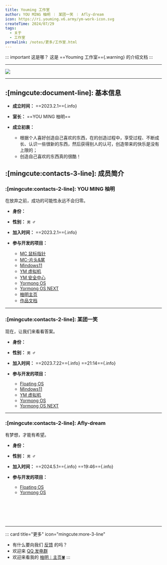 ```yaml
---
title: Youming 工作室
author: YOU MING 柚明 ︱ 某团一笑 ︱ Afly-dream
icon: https://ri.youming.v6.army/ym-work-icon.svg
createTime: 2024/07/29
tags:
  - 关于
  - 工作室
permalink: /notes/更多/工作室.html
---
```


::: important 这是哪？
这是 ==Youming 工作室=={.warning} 的介绍文档
:::

---

![](https://ri.youming.v6.army/ym-gzs.svg)

<LinkCard title="查看工作室 成员页面" icon="mingcute:contacts-3-line" href="/friends/" />

---

## :[mingcute:document-line]: 基本信息

- **成立时间：** ==2023.2.1=={.info}
- **室长：** ==YOU MING 柚明==
- **成立初衷：**

  - 根据个人喜好创造自己喜欢的东西，在的创造过程中，享受过程、不断成长、认识一些很新的东西，然后获得别人的认可，创造带来的快乐是没有上限的；
  - 创造自己喜欢的东西真的很酷！

## :[mingcute:contacts-3-line]: 成员简介

### :[mingcute:contacts-2-line]: YOU MING 柚明

<Card title="YOU MING 柚明" icon="https://ri.youming.v6.army/ym-ys.png">
  在放弃之前，成功的可能性永远不会归零。
</Card>

<CardGrid>
  <LinkCard title="哔哩哔哩" icon="mingcute:bilibili-fill" href="https://space.bilibili.com/1337092956" />
  <LinkCard title="柚明︱主页" icon="mingcute:home-4-line" href="https://home.youming.v6.army/" />
  <LinkCard title="Github" icon="mingcute:github-fill" href="https://github.com/YOU-MING-6" />
  <LinkCard title="社交链接页" icon="mingcute:link-2-line" href="/链接" />
</CardGrid>

- **身份：** <Badge text="工作室室长" type="warning" />
- **性别：** `男 ♂`
- **加入时间：** ==2023.2.1=={.info}
- **参与开发的项目：**

  - [MC 鼠标指针](/notes/MC-鼠标指针.html) <Badge text="发起者" type="warning" />
  - [MC-片头&尾](/notes/MC-片头尾.html) <Badge text="发起者" type="warning" />
  - [Mindows11](/notes/Mindows11.html) <Badge text="发起者" type="warning" />
  - [YM 虚拟机](/notes/YM-虚拟机.html) <Badge text="发起者" type="warning" />
  - [YM 安全中心](/notes/YM-安全中心.html) <Badge text="发起者" type="warning" />
  - [Yormong OS](/notes/Yormong-OS.html) <Badge text="发起者" type="warning" />
  - [Yormong OS NEXT](/notes/Yormong-OS-NEXT.html) <Badge text="发起者" type="warning" />
  - [柚明主页](/notes/柚明主页.html) <Badge text="发起者" type="warning" />
  - [作品文档](/notes/作品文档.html) <Badge text="发起者" type="warning" />

---

### :[mingcute:contacts-2-line]: 某团一笑

<Card title="某团一笑" icon="https://ri.youming.v6.army/tx-2-ys.png">
  现在，让我们来看看答案。
</Card>

<CardGrid>
  <LinkCard title="哔哩哔哩" icon="mingcute:bilibili-fill" href="https://space.bilibili.com/3493093632379150" />
  <LinkCard title="社交链接页" icon="mingcute:link-2-line" href="/链接" />
</CardGrid>

- **身份：** <Badge text="工作室成员" type="tip" />
- **性别：** `男 ♂`
- **加入时间：** ==2023.7.22=={.info}  ==21:14=={.info}
- **参与开发的项目：**

  - [Floating OS](/notes/Floating-OS.html) <Badge text="协作者" type="tip" />
  - [Mindows11](/notes/Mindows11.html) <Badge text="协作者" type="tip" />
  - [YM 虚拟机](/notes/YM-虚拟机.html) <Badge text="协作者" type="tip" />
  - [Yormong OS](/notes/Yormong-OS.html) <Badge text="协作者" type="tip" />
  - [Yormong OS NEXT](/notes/Yormong-OS-NEXT.html) <Badge text="协作者" type="tip" />

---

### :[mingcute:contacts-2-line]: Afly-dream

<Card title="Afly-dream" icon="https://ri.youming.v6.army/tx-3-ys.png">
  有梦想，才能有希望。
</Card>

<CardGrid>
  <LinkCard title="哔哩哔哩" icon="mingcute:bilibili-fill" href="https://space.bilibili.com/1364066451" />
  <LinkCard title="Github" icon="mingcute:github-fill" href="https://github.com/Afly-Dream" />
  <LinkCard title="社交链接页" icon="mingcute:link-2-line" href="/链接" />
</CardGrid>

- **身份：** <Badge text="工作室成员" type="tip" /> <Badge text="Dreamirage合作顾问" type="info" />
- **性别：** `男 ♂`
- **加入时间：** ==2024.5.1=={.info}  ==19:46=={.info}
- **参与开发的项目：**

  - [Floating OS](/notes/Floating-OS.html) <Badge text="发起者" type="warning" />
  - [Yormong OS](/notes/Yormong-OS.html) <Badge text="协作者" type="tip" />

<p style="margin-top: 100px"></p>

---

::: card title="更多" icon="mingcute:more-3-line"
- 有什么要向我们 [反馈](/notes/反馈中心/) 的吗？
- 欢迎来 [QQ 发电群](/链接.html#qq-群)
- 欢迎来看我的 [柚明︱主页🍀](https://home.youming.v6.army/)
:::